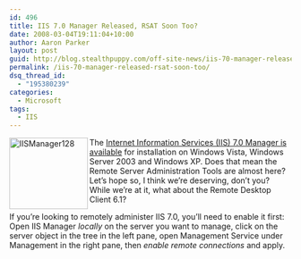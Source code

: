 ```yaml
---
id: 496
title: IIS 7.0 Manager Released, RSAT Soon Too?
date: 2008-03-04T19:11:04+10:00
author: Aaron Parker
layout: post
guid: http://blog.stealthpuppy.com/off-site-news/iis-70-manager-released-rsat-soon-too
permalink: /iis-70-manager-released-rsat-soon-too/
dsq_thread_id:
  - "195380239"
categories:
  - Microsoft
tags:
  - IIS
---
```

<img height="128" alt="IISManager128" src="http://stealthpuppy.com/wp-content/uploads/2008/03/iismanager128.png" width="140" align="left" border="0" /> 

The [Internet Information Services (IIS) 7.0 Manager is available](http://www.microsoft.com/downloads/details.aspx?FamilyID=32c54c37-7530-4fc0-bd20-177a3e5330b7&DisplayLang=en#filelist) for installation on Windows Vista, Windows Server 2003 and Windows XP. Does that mean the Remote Server Administration Tools are almost here? Let&#8217;s hope so, I think we&#8217;re deserving, don&#8217;t you? While we&#8217;re at it, what about the Remote Desktop Client 6.1?

If you&#8217;re looking to remotely administer IIS 7.0, you&#8217;ll need to enable it first: Open IIS Manager _locally_ on the server you want to manage, click on the server object in the tree in the left pane, open Management Service under Management in the right pane, then _enable remote connections_ and apply.